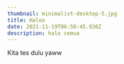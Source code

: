 ```yaml
---
thumbnail: minimalist-desktop-5.jpg
title: Haloo
date: 2021-11-19T06:50:45.936Z
description: halo semua
---
```

Kita tes dulu yaww